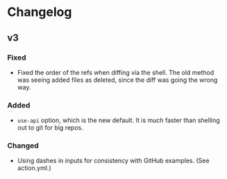 # Changelog

## v3

### Fixed

- Fixed the order of the refs when diffing via the shell. The old method was
  seeing added files as deleted, since the diff was going the wrong way.

### Added

- `use-api` option, which is the new default. It is much faster than shelling
  out to git for big repos.

### Changed

- Using dashes in inputs for consistency with GitHub examples. (See action.yml.)
